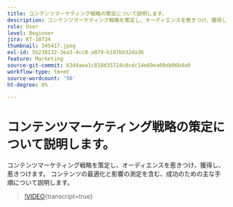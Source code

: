 ```yaml
---
title: コンテンツマーケティング戦略の策定について説明します。
description: コンテンツマーケティング戦略を策定し、オーディエンスを惹きつけ、獲得し、惹きつけます。
role: User
level: Beginner
jira: KT-10734
thumbnail: 345417.jpeg
exl-id: 5b238132-3ea3-4cc8-a079-b107bb32da36
feature: Marketing
source-git-commit: 63d4aea1c818d35724c0cdc14e69ea00eb06b4a0
workflow-type: tm+mt
source-wordcount: '56'
ht-degree: 0%

---
```


# コンテンツマーケティング戦略の策定について説明します。

コンテンツマーケティング戦略を策定し、オーディエンスを惹きつけ、獲得し、惹きつけます。 コンテンツの最適化と影響の測定を含む、成功のための主な手順について説明します。

>[!VIDEO](https://video.tv.adobe.com/v/345417/?quality=12&learn=on){transcript=true}

